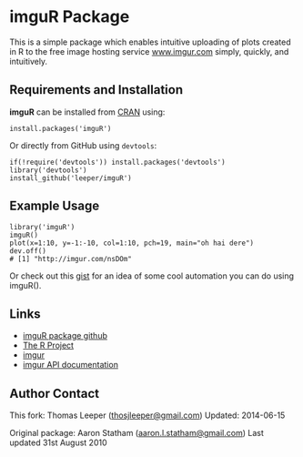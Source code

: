 # imguR Package #

This is a simple package which enables intuitive uploading of plots created in R to the free image hosting service
www.imgur.com simply, quickly, and intuitively.

## Requirements and Installation ##

**imguR** can be installed from [CRAN](http://cran.r-project.org/web/packages/imguR/index.html) using:

```
install.packages('imguR')
```

Or directly from GitHub using `devtools`:

```
if(!require('devtools')) install.packages('devtools')
library('devtools')
install_github('leeper/imguR')
```

## Example Usage ##

```
library('imguR')
imguR()
plot(x=1:10, y=-1:-10, col=1:10, pch=19, main="oh hai dere")
dev.off()
# [1] "http://imgur.com/nsDOm"
```

Or check out this [gist](http://gist.github.com/557049) for an idea of some cool automation you can do using imguR().

## Links ##

* [imguR package github](http://github.com/astatham/imgur-R-Package)
* [The R Project](http://www.r-project.org/)
* [imgur](http://www.imgur.com)
* [imgur API documentation](http://api.imgur.com)


## Author Contact ##

This fork:
Thomas Leeper (thosjleeper@gmail.com)
Updated: 2014-06-15

Original package:
Aaron Statham (aaron.l.statham@gmail.com)
Last updated 31st August 2010

